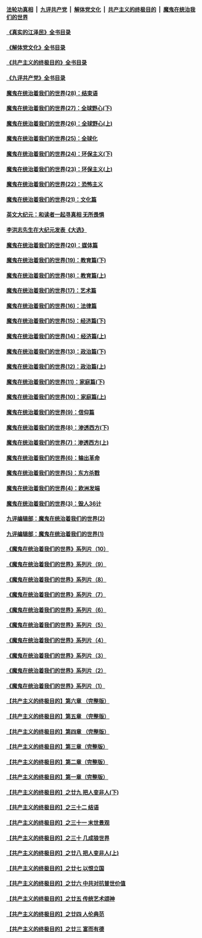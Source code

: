 ####  [法轮功真相](../../../../basic/blob/master/README.md?t=05211901) &nbsp;|&nbsp; [九评共产党](../../../../9ping.md/blob/master/README.md?t=05211901) &nbsp;|&nbsp; [解体党文化](../../../../jtdwh.md/blob/master/README.md?t=05211901)  &nbsp;|&nbsp; [共产主义的终极目的](../../../../gczydzjmd.md/blob/master/README.md?t=05211901) &nbsp;|&nbsp; [魔鬼在统治我们的世界](../../../../mgztzwmdsj.md/blob/master/README.md?t=05211901) 

#### [《真实的江泽民》全书目录](../pages/nsc422/n13721399.md?t=05211901) 

#### [《解体党文化》全书目录](../pages/nsc422/n13721157.md?t=05211901) 

#### [《共产主义的终极目的》全书目录](../pages/nsc422/n13721048.md?t=05211901) 

#### [《九评共产党》全书目录](../pages/nsc422/n13708085.md?t=05211901) 

#### [魔鬼在统治着我们的世界(28)：结束语](../pages/nsc422/n10936246.md?t=05211901) 

#### [魔鬼在统治着我们的世界(27)：全球野心(下)](../pages/nsc422/n10928319.md?t=05211901) 

#### [魔鬼在统治着我们的世界(26)：全球野心(上)](../pages/nsc422/n10900318.md?t=05211901) 

#### [魔鬼在统治着我们的世界(25)：全球化](../pages/nsc422/n10788205.md?t=05211901) 

#### [魔鬼在统治着我们的世界(24)：环保主义(下)](../pages/nsc422/n10695307.md?t=05211901) 

#### [魔鬼在统治着我们的世界(23)：环保主义(上)](../pages/nsc422/n10688613.md?t=05211901) 

#### [魔鬼在统治着我们的世界(22)：恐怖主义](../pages/nsc422/n10614727.md?t=05211901) 

#### [魔鬼在统治着我们的世界(21)：文化篇](../pages/nsc422/n10597706.md?t=05211901) 

#### [英文大纪元：和读者一起寻真相 无所畏惧](../pages/nsc422/n12542027.md?t=05211901) 

#### [李洪志先生在大纪元发表《大选》](../pages/nsc422/n12534746.md?t=05211901) 

#### [魔鬼在统治着我们的世界(20)：媒体篇](../pages/nsc422/n10586579.md?t=05211901) 

#### [魔鬼在统治着我们的世界(19)：教育篇(下)](../pages/nsc422/n10564808.md?t=05211901) 

#### [魔鬼在统治着我们的世界(18)：教育篇(上)](../pages/nsc422/n10526970.md?t=05211901) 

#### [魔鬼在统治着我们的世界(17)：艺术篇](../pages/nsc422/n10499093.md?t=05211901) 

#### [魔鬼在统治着我们的世界(16)：法律篇](../pages/nsc422/n10485969.md?t=05211901) 

#### [魔鬼在统治着我们的世界(15)：经济篇(下)](../pages/nsc422/n10469975.md?t=05211901) 

#### [魔鬼在统治着我们的世界(14)：经济篇(上)](../pages/nsc422/n10457370.md?t=05211901) 

#### [魔鬼在统治着我们的世界(13)：政治篇(下)](../pages/nsc422/n10448270.md?t=05211901) 

#### [魔鬼在统治着我们的世界(12)：政治篇(上)](../pages/nsc422/n10444576.md?t=05211901) 

#### [魔鬼在统治着我们的世界(11)：家庭篇(下)](../pages/nsc422/n10440961.md?t=05211901) 

#### [魔鬼在统治着我们的世界(10)：家庭篇(上)](../pages/nsc422/n10435448.md?t=05211901) 

#### [魔鬼在统治着我们的世界(9)：信仰篇](../pages/nsc422/n10432159.md?t=05211901) 

#### [魔鬼在统治着我们的世界(8)：渗透西方(下)](../pages/nsc422/n10429603.md?t=05211901) 

#### [魔鬼在统治着我们的世界(7)：渗透西方(上)](../pages/nsc422/n10426013.md?t=05211901) 

#### [魔鬼在统治着我们的世界(6)：输出革命](../pages/nsc422/n10421536.md?t=05211901) 

#### [魔鬼在统治着我们的世界(5)：东方杀戮](../pages/nsc422/n10417707.md?t=05211901) 

#### [魔鬼在统治着我们的世界(4)：欧洲发端](../pages/nsc422/n10414890.md?t=05211901) 

#### [魔鬼在统治着我们的世界(3)：毁人36计](../pages/nsc422/n10411583.md?t=05211901) 

#### [九评编辑部：魔鬼在统治着我们的世界(2)](../pages/nsc422/n10410036.md?t=05211901) 

#### [九评编辑部：魔鬼在统治着我们的世界(1)](../pages/nsc422/n10406825.md?t=05211901) 

#### [《魔鬼在统治着我们的世界》系列片（10）](../pages/nsc422/n12292670.md?t=05211901) 

#### [《魔鬼在统治着我们的世界》系列片（9）](../pages/nsc422/n12290859.md?t=05211901) 

#### [《魔鬼在统治着我们的世界》系列片（8）](../pages/nsc422/n12287445.md?t=05211901) 

#### [《魔鬼在统治着我们的世界》系列片（7）](../pages/nsc422/n12283425.md?t=05211901) 

#### [《魔鬼在统治着我们的世界》系列片（6）](../pages/nsc422/n12282314.md?t=05211901) 

#### [《魔鬼在统治着我们的世界》系列片（5）](../pages/nsc422/n12281419.md?t=05211901) 

#### [《魔鬼在统治着我们的世界》系列片（4）](../pages/nsc422/n12274024.md?t=05211901) 

#### [《魔鬼在统治着我们的世界》系列片（3）](../pages/nsc422/n12271322.md?t=05211901) 

#### [《魔鬼在统治着我们的世界》系列片（2）](../pages/nsc422/n12269049.md?t=05211901) 

#### [《魔鬼在统治着我们的世界》系列片（1）](../pages/nsc422/n12267575.md?t=05211901) 

#### [【共产主义的终极目的】第六章 （完整版）](../pages/nsc422/n11428913.md?t=05211901) 

#### [【共产主义的终极目的】第五章 （完整版）](../pages/nsc422/n11428912.md?t=05211901) 

#### [【共产主义的终极目的】第四章 （完整版）](../pages/nsc422/n11428907.md?t=05211901) 

#### [【共产主义的终极目的】第三章（完整版）](../pages/nsc422/n11428848.md?t=05211901) 

#### [【共产主义的终极目的】第二章（完整版）](../pages/nsc422/n11428831.md?t=05211901) 

#### [【共产主义的终极目的】第一章（完整版）](../pages/nsc422/n11417651.md?t=05211901) 

#### [【共产主义的终极目的】之廿九 把人变非人(下)](../pages/nsc422/n11344140.md?t=05211901) 

#### [【共产主义的终极目的】之三十二 结语](../pages/nsc422/n11360535.md?t=05211901) 

#### [【共产主义的终极目的】之三十一 末世景观](../pages/nsc422/n11351129.md?t=05211901) 

#### [【共产主义的终极目的】之三十 几成狼世界](../pages/nsc422/n11348280.md?t=05211901) 

#### [【共产主义的终极目的】之廿八 把人变非人(上)](../pages/nsc422/n11340492.md?t=05211901) 

#### [【共产主义的终极目的】之廿七 以恨立国](../pages/nsc422/n11336944.md?t=05211901) 

#### [【共产主义的终极目的】之廿六 中共对抗普世价值](../pages/nsc422/n11324785.md?t=05211901) 

#### [【共产主义的终极目的】之廿五 传统艺术颂神](../pages/nsc422/n11296396.md?t=05211901) 

#### [【共产主义的终极目的】之廿四 人伦典范](../pages/nsc422/n11296397.md?t=05211901) 

#### [【共产主义的终极目的】之廿三 富而有德](../pages/nsc422/n11283598.md?t=05211901) 

